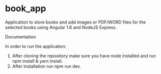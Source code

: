 # book_app
Application to store books and add images or PDF/WORD files for the selected books  using Angular 1.6 and NodeJS Express.

Documentation

In order to run the application:
1.	After cloning the repository make sure you have node installed and run npm install & yarn install.
2.	After installation run npm run dev.
